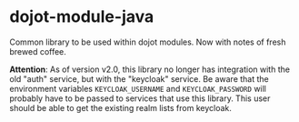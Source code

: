 # dojot-module-java
Common library to be used within dojot modules. Now with notes of fresh brewed coffee.


**Attention**: As of version v2.0, this library no longer has integration with the old "auth" service, but with the "keycloak" service.
Be aware that the environment variables `KEYCLOAK_USERNAME` and `KEYCLOAK_PASSWORD` will probably have to be passed to services that use this library. This user should be able to get the existing realm lists from keycloak.
